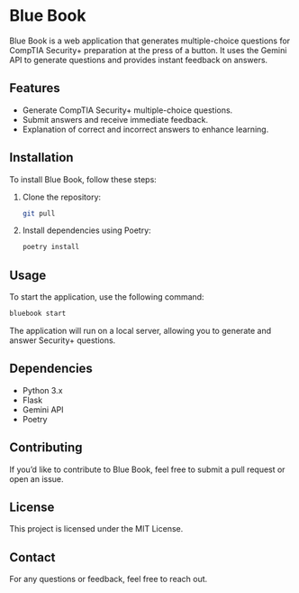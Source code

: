 # Blue Book

Blue Book is a web application that generates multiple-choice questions for CompTIA Security+ preparation at the press of a button. It uses the Gemini API to generate questions and provides instant feedback on answers.

## Features
- Generate CompTIA Security+ multiple-choice questions.
- Submit answers and receive immediate feedback.
- Explanation of correct and incorrect answers to enhance learning.

## Installation

To install Blue Book, follow these steps:

1. Clone the repository:
   ```sh
   git pull
   ```
2. Install dependencies using Poetry:
   ```sh
   poetry install
   ```

## Usage

To start the application, use the following command:
```sh
bluebook start
```

The application will run on a local server, allowing you to generate and answer Security+ questions.

## Dependencies
- Python 3.x
- Flask
- Gemini API
- Poetry

## Contributing
If you’d like to contribute to Blue Book, feel free to submit a pull request or open an issue.

## License
This project is licensed under the MIT License.

## Contact
For any questions or feedback, feel free to reach out.

